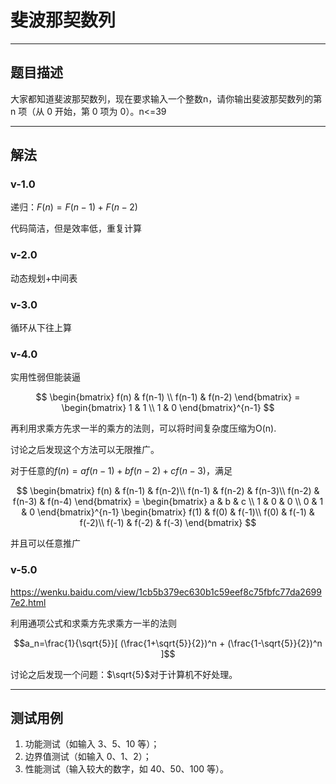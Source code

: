# 斐波那契数列

____

## 题目描述

大家都知道斐波那契数列，现在要求输入一个整数n，请你输出斐波那契数列的第 n 项（从 0 开始，第 0 项为 0）。n<=39
____

## 解法

### v-1.0

递归：$F(n)=F(n-1)+F(n-2)$

代码简洁，但是效率低，重复计算

### v-2.0

动态规划+中间表

### v-3.0

循环从下往上算

### v-4.0

实用性弱但能装逼

$$
\begin{bmatrix}
f(n) & f(n-1) \\
f(n-1) & f(n-2)
\end{bmatrix} = 
\begin{bmatrix}
1 & 1 \\
1 & 0
\end{bmatrix}^{n-1}
$$

再利用求乘方先求一半的乘方的法则，可以将时间复杂度压缩为O(n).

讨论之后发现这个方法可以无限推广。

对于任意的$f(n)=af(n-1)+bf(n-2)+cf(n-3)$，满足

$$
\begin{bmatrix}
f(n) & f(n-1) & f(n-2)\\
f(n-1) & f(n-2) & f(n-3)\\
f(n-2) & f(n-3) & f(n-4)
\end{bmatrix} = 
\begin{bmatrix}
a & b & c \\
1 & 0 & 0 \\
0 & 1 & 0
\end{bmatrix}^{n-1}
\begin{bmatrix}
f(1) & f(0) & f(-1)\\
f(0) & f(-1) & f(-2)\\
f(-1) & f(-2) & f(-3)
\end{bmatrix}
$$

并且可以任意推广

### v-5.0

<https://wenku.baidu.com/view/1cb5b379ec630b1c59eef8c75fbfc77da26997e2.html>

利用通项公式和求乘方先求乘方一半的法则

$$a_n=\frac{1}{\sqrt{5}}[ (\frac{1+\sqrt{5}}{2})^n + (\frac{1-\sqrt{5}}{2})^n ]$$

讨论之后发现一个问题：$\sqrt{5}$对于计算机不好处理。
____

## 测试用例

1. 功能测试（如输入 3、5、10 等）；
2. 边界值测试（如输入 0、1、2）；
3. 性能测试（输入较大的数字，如 40、50、100 等）。